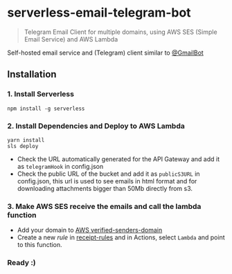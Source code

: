 # serverless-email-telegram-bot
 
> Telegram Email Client for multiple domains, using AWS SES (Simple Email Service) and AWS Lambda

Self-hosted email service and (Telegram) client similar to [@GmailBot](http://t.me/gmailbot)

## Installation

### 1. Install Serverless

``` 
npm install -g serverless
```

### 2. Install Dependencies and Deploy to AWS Lambda

``` 
yarn install
sls deploy
```

- Check the URL automatically generated for the API Gateway and add it as `telegramHook` in config.json
- Check the public URL of the bucket and add it as `publicS3URL` in config.json, this url is used to see emails in html format and for downloading attachments bigger than 50Mb directly from s3. 

### 3. Make AWS SES receive the emails and call the lambda function

- Add your domain to [AWS verified-senders-domain](https://console.aws.amazon.com/ses/home?#verified-senders-domain:)
- Create a new *rule* in [receipt-rules](https://console.aws.amazon.com/ses/home?region=us-east-1#receipt-rules:) and in Actions, select `Lambda` and point to this function.

### Ready :)
